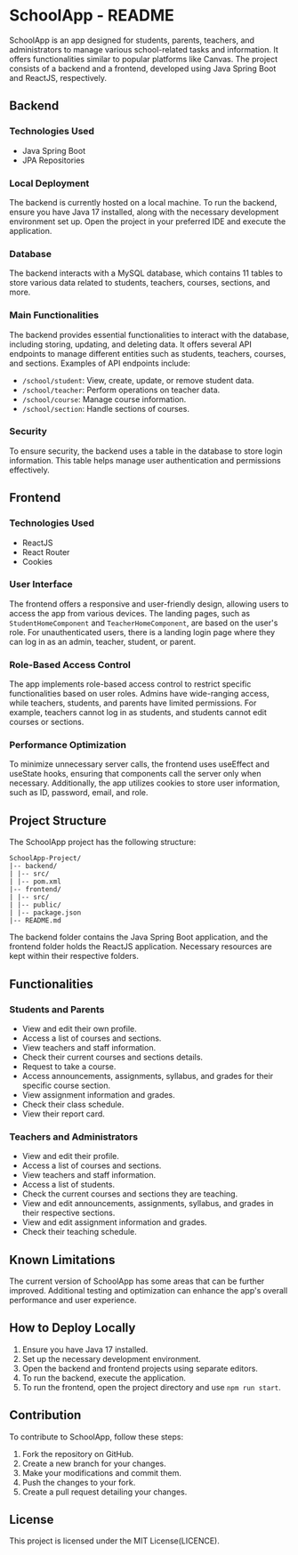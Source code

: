 # SchoolApp - README

SchoolApp is an app designed for students, parents, teachers, and administrators to manage various school-related tasks and information. It offers functionalities similar to popular platforms like Canvas. The project consists of a backend and a frontend, developed using Java Spring Boot and ReactJS, respectively.

## Backend

### Technologies Used
- Java Spring Boot
- JPA Repositories

### Local Deployment
The backend is currently hosted on a local machine. To run the backend, ensure you have Java 17 installed, along with the necessary development environment set up. Open the project in your preferred IDE and execute the application.

### Database
The backend interacts with a MySQL database, which contains 11 tables to store various data related to students, teachers, courses, sections, and more.

### Main Functionalities
The backend provides essential functionalities to interact with the database, including storing, updating, and deleting data. It offers several API endpoints to manage different entities such as students, teachers, courses, and sections. Examples of API endpoints include:
- `/school/student`: View, create, update, or remove student data.
- `/school/teacher`: Perform operations on teacher data.
- `/school/course`: Manage course information.
- `/school/section`: Handle sections of courses.

### Security
To ensure security, the backend uses a table in the database to store login information. This table helps manage user authentication and permissions effectively.

## Frontend

### Technologies Used
- ReactJS
- React Router
- Cookies

### User Interface
The frontend offers a responsive and user-friendly design, allowing users to access the app from various devices. The landing pages, such as `StudentHomeComponent` and `TeacherHomeComponent`, are based on the user's role. For unauthenticated users, there is a landing login page where they can log in as an admin, teacher, student, or parent.

### Role-Based Access Control
The app implements role-based access control to restrict specific functionalities based on user roles. Admins have wide-ranging access, while teachers, students, and parents have limited permissions. For example, teachers cannot log in as students, and students cannot edit courses or sections.

### Performance Optimization
To minimize unnecessary server calls, the frontend uses useEffect and useState hooks, ensuring that components call the server only when necessary. Additionally, the app utilizes cookies to store user information, such as ID, password, email, and role.

## Project Structure

The SchoolApp project has the following structure:
```
SchoolApp-Project/
|-- backend/
| |-- src/
| |-- pom.xml
|-- frontend/
| |-- src/
| |-- public/
| |-- package.json
|-- README.md
```

The backend folder contains the Java Spring Boot application, and the frontend folder holds the ReactJS application. Necessary resources are kept within their respective folders.

## Functionalities

### Students and Parents
- View and edit their own profile.
- Access a list of courses and sections.
- View teachers and staff information.
- Check their current courses and sections details.
- Request to take a course.
- Access announcements, assignments, syllabus, and grades for their specific course section.
- View assignment information and grades.
- Check their class schedule.
- View their report card.

### Teachers and Administrators
- View and edit their profile.
- Access a list of courses and sections.
- View teachers and staff information.
- Access a list of students.
- Check the current courses and sections they are teaching.
- View and edit announcements, assignments, syllabus, and grades in their respective sections.
- View and edit assignment information and grades.
- Check their teaching schedule.

## Known Limitations

The current version of SchoolApp has some areas that can be further improved. Additional testing and optimization can enhance the app's overall performance and user experience.

## How to Deploy Locally

1. Ensure you have Java 17 installed.
2. Set up the necessary development environment.
3. Open the backend and frontend projects using separate editors.
4. To run the backend, execute the application.
5. To run the frontend, open the project directory and use `npm run start`.

## Contribution

To contribute to SchoolApp, follow these steps:
1. Fork the repository on GitHub.
2. Create a new branch for your changes.
3. Make your modifications and commit them.
4. Push the changes to your fork.
5. Create a pull request detailing your changes.

## License

This project is licensed under the MIT License(LICENCE).
